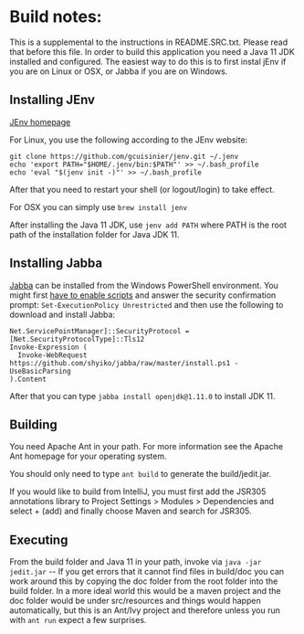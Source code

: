 # Build notes:

This is a supplemental to the instructions in README.SRC.txt.  Please read that before this file.  In order to build this application you need a Java 11 JDK installed and configured.  The easiest way to do this is to first instal jEnv if you are on Linux or OSX, or Jabba if you are on Windows.

## Installing JEnv

[JEnv homepage](https://www.jenv.be/)

For Linux, you use the following according to the JEnv website:

```
git clone https://github.com/gcuisinier/jenv.git ~/.jenv
echo 'export PATH="$HOME/.jenv/bin:$PATH"' >> ~/.bash_profile
echo 'eval "$(jenv init -)"' >> ~/.bash_profile
```

After that you need to restart your shell (or logout/login) to take effect.

For OSX you can simply use `brew install jenv`

After installing the Java 11 JDK, use `jenv add PATH` where PATH is the root path of the installation folder for Java JDK 11.

## Installing Jabba

[Jabba](https://github.com/shyiko/jabba#installation) can be installed from the Windows PowerShell environment.  You might first [have to enable scripts](https://stackoverflow.com/questions/16460163/ps1-cannot-be-loaded-because-the-execution-of-scripts-is-disabled-on-this-syste) and answer the security confirmation prompt:  `Set-ExecutionPolicy Unrestricted` and then use the following to download and install Jabba:
```
Net.ServicePointManager]::SecurityProtocol = [Net.SecurityProtocolType]::Tls12
Invoke-Expression (
  Invoke-WebRequest https://github.com/shyiko/jabba/raw/master/install.ps1 -UseBasicParsing
).Content
```
After that you can type `jabba install openjdk@1.11.0` to install JDK 11.

## Building

You need Apache Ant in your path.  For more information see the Apache Ant homepage for your operating system.

You should only need to type `ant build` to generate the build/jedit.jar.

If you would like to build from IntelliJ, you must first add the JSR305 annotations library to Project Settings > Modules > Dependencies and select + (add) and finally choose Maven and search for JSR305.

## Executing

From the build folder and Java 11 in your path, invoke via `java -jar jedit.jar` -- If you get errors that it cannot find files in build/doc you can work around this by copying the doc folder from the root folder into the build folder.  In a more ideal world this would be a maven project and the doc folder would be under src/resources and things would happen automatically, but this is an Ant/Ivy project and therefore unless you run with `ant run` expect a few surprises.
